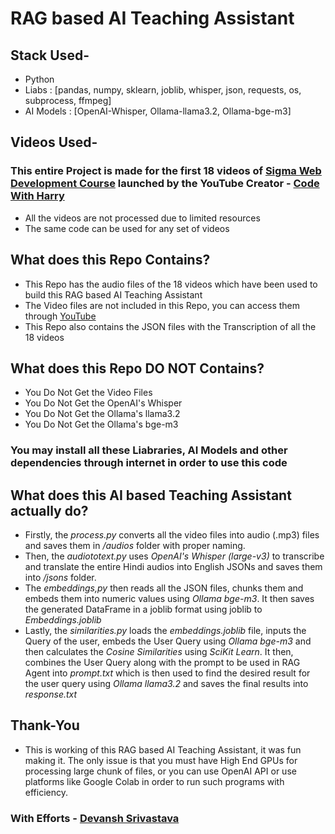 # RAG based AI Teaching Assistant

## Stack Used-
- Python
- Liabs : [pandas, numpy, sklearn, joblib, whisper, json, requests, os, subprocess, ffmpeg]
- AI Models : [OpenAI-Whisper, Ollama-llama3.2, Ollama-bge-m3]

## Videos Used-
### This entire Project is made for the first 18 videos of [Sigma Web Development Course]("https://youtube.com/playlist?list=PLu0W_9lII9agq5TrH9XLIKQvv0iaF2X3w&si=Op51LtvUIdK3CZP2") launched by the YouTube Creator - [Code With Harry]("https://www.youtube.com/@codewithharry")
- All the videos are not processed due to limited resources
- The same code can be used for any set of videos

## What does this Repo Contains?
- This Repo has the audio files of the 18 videos which have been used to build this RAG based AI Teaching Assistant
- The Video files are not included in this Repo, you can access them through [YouTube]("https://youtube.com/playlist?list=PLu0W_9lII9agq5TrH9XLIKQvv0iaF2X3w&si=Op51LtvUIdK3CZP2")
- This Repo also contains the JSON files with the Transcription of all the 18 videos

## What does this Repo DO NOT Contains?
- You Do Not Get the Video Files
- You Do Not Get the OpenAI's Whisper
- You Do Not Get the Ollama's llama3.2
- You Do Not Get the Ollama's bge-m3
### You may install all these Liabraries, AI Models and other dependencies through internet in order to use this code

## What does this AI based Teaching Assistant actually do?
- Firstly, the _process.py_ converts all the video files into audio (.mp3) files and saves them in _/audios_ folder with proper naming.
- Then, the _audiototext.py_ uses _OpenAI's Whisper (large-v3)_ to transcribe and translate the entire Hindi audios into English JSONs and saves them into _/jsons_ folder.
- The _embeddings,py_ then reads all the JSON files, chunks them and embeds them into numeric values using _Ollama bge-m3_. It then saves the generated DataFrame in a joblib format using joblib to _Embeddings.joblib_
- Lastly, the _similarities.py_ loads the _embeddings.joblib_ file, inputs the Query of the user, embeds the User Query using _Ollama bge-m3_ and then calculates the _Cosine Similarities_ using _SciKit Learn_. It then, combines the User Query along with the prompt to be used in RAG Agent into _prompt.txt_ which is then used to find the desired result for the user query using _Ollama llama3.2_ and saves the final results into _response.txt_

## Thank-You
- This is working of this RAG based AI Teaching Assistant, it was fun making it. The only issue is that you must have High End GPUs for processing large chunk of files, or you can use OpenAI API or use platforms like Google Colab in order to run such programs with efficiency.

### With Efforts - [Devansh Srivastava]("https://linkedin.com/in/connectwithdevansh")
